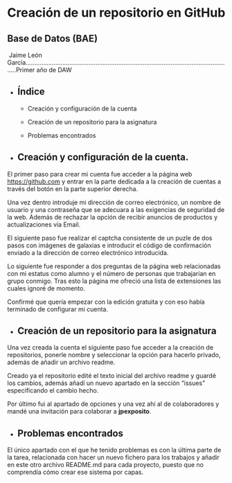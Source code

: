 # Creación de un repositorio en GitHub
## Base de Datos (BAE)
![<Texto ayuda>](<https://global-uploads.webflow.com/5f5a53e153805db840dae2db/6073fbf151fa4565d48572dc_GitHub_aprender-programaci%25C3%25B3n.jpeg>)
Jaime León García.......................................................................................................................Primer año de DAW

- ## Índice

   - Creación y configuración de la cuenta

  - Creación de un repositorio para la asignatura

  - Problemas encontrados

- ## Creación y configuración de la cuenta.

El primer paso para crear mi cuenta fue acceder a la página web https://github.com y entrar en la parte dedicada a la creación de cuentas a través del botón en la parte superior derecha. 

Una vez dentro introduje mi dirección de correo electrónico, un nombre de usuario y una contraseña que se adecuara a las exigencias de seguridad de la web. Además de rechazar la opción de recibir anuncios de productos y actualizaciones vía Email.

El siguiente paso fue realizar el captcha consistente de un puzle de dos pasos con imágenes de galaxias e introducir el código de confirmación enviado a la dirección de correo electrónico introducida.

Lo siguiente fue responder a dos preguntas de la página web relacionadas con mi estatus como alumno y el número de personas que trabajarían en grupo conmigo. Tras esto la página me ofreció una lista de extensiones las cuales ignoré de momento.

Confirmé que quería empezar con la edición gratuita y con eso había terminado de configurar mi cuenta.

- ## Creación de un repositorio para la asignatura

Una vez creada la cuenta el siguiente paso fue acceder a la creación de repositorios, ponerle nombre y seleccionar la opción para hacerlo privado, además de añadir un archivo readme.

Creado ya el repositorio edité el texto inicial del archivo readme y guardé los cambios, además añadí un nuevo apartado en la sección “issues” especificando el cambio hecho.

Por último fui al apartado de opciones y una vez ahí al de colaboradores y mandé una invitación para colaborar a **jpexposito**.

- ## Problemas encontrados

El único apartado con el que he tenido problemas es con la última parte de la tarea, relacionada con hacer un nuevo fichero para los trabajos y añadir en este otro archivo README.md para cada proyecto, puesto que no comprendía cómo crear ese sistema por capas.
